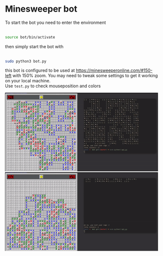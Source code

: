 # Minesweeper bot

To start the bot you need to enter the environment

~~~ bash

source bot/bin/activate

~~~

then simply start the bot with 

~~~ bash

sudo python3 bot.py

~~~

this bot is configured to be used at https://minesweeperonline.com/#150-left with  150% zoom. You may need to tweak some settings to get it working on your local machine.  
Use `test.py` to check mouseposition and colors

![](minesweeper.gif)
![](minesweeperfail.gif)